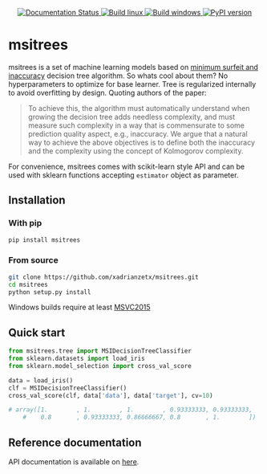 <p align="center">
<a href='https://msitrees.readthedocs.io/en/latest/?badge=latest'>
    <img src='https://readthedocs.org/projects/msitrees/badge/?version=latest' alt='Documentation Status' />
</a>

<a href='https://github.com/xadrianzetx/msitrees/actions'>
    <img src='https://github.com/xadrianzetx/msitrees/workflows/Linux%20build/badge.svg' alt='Build linux' />
</a>

<a href='https://github.com/xadrianzetx/msitrees/actions'>
    <img src='https://github.com/xadrianzetx/msitrees/workflows/Windows%20build/badge.svg' alt='Build windows' />
</a>

<a href="https://badge.fury.io/py/msitrees">
    <img src="https://badge.fury.io/py/msitrees.svg" alt="PyPI version">
</a>

</p>

# msitrees

msitrees is a set of machine learning models based on [minimum surfeit and inaccuracy](https://ieeexplore.ieee.org/document/8767915) decision tree algorithm. So whats cool about them? No hyperparameters to optimize for base learner. Tree is regularized internally to avoid overfitting by design. Quoting authors of the paper:

> To achieve this, the algorithm must automatically understand when growing the decision tree adds needless complexity, and must
> measure such complexity in a way that is commensurate to some prediction quality aspect, e.g., inaccuracy. We argue that a
> natural way to achieve the above objectives is to define both the inaccuracy and the complexity using the concept of Kolmogorov
> complexity.

For convenience, msitrees comes with scikit-learn style API and can be used with sklearn functions accepting ```estimator``` object as parameter.

## Installation

### With pip

```bash
pip install msitrees
```

### From source

```bash
git clone https://github.com/xadrianzetx/msitrees.git
cd msitrees
python setup.py install
```

Windows builds require at least [MSVC2015](https://www.microsoft.com/en-gb/download/details.aspx?id=48145)

## Quick start

```python
from msitrees.tree import MSIDecisionTreeClassifier
from sklearn.datasets import load_iris
from sklearn.model_selection import cross_val_score

data = load_iris()
clf = MSIDecisionTreeClassifier()
cross_val_score(clf, data['data'], data['target'], cv=10)

# array([1.        , 1.        , 1.        , 0.93333333, 0.93333333,
    #    0.8       , 0.93333333, 0.86666667, 0.8       , 1.        ])
```

## Reference documentation

API documentation is available on [here](https://msitrees.readthedocs.io/en/latest/index.html).
